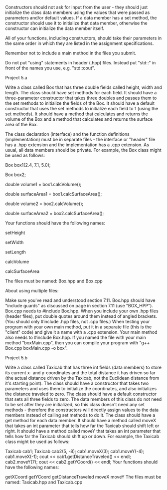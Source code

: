 Constructors should not ask for input from the user - they should just initialize the class data members using the values that were passed as parameters and/or default values.  If a data member has a set method, the constructor should use it to initialize that data member, otherwise the constructor can initialize the data member itself.

All of your functions, including constructors, should take their parameters in the same order in which they are listed in the assignment specifications.

Remember not to include a main method in the files you submit.

Do not put "using" statements in header (.hpp) files.  Instead put "std::" in front of the names you use, e.g. "std::cout".

 

Project 5.a

Write a class called Box that has three double fields called height, width and length.  The class should have set methods for each field.  It should have a three-parameter constructor that takes three doubles and passes them to the set methods to initialize the fields of the Box.  It should have a default constructor that uses the set methods to initialize each field to 1 (using the set methods).  It should have a method that calculates and returns the volume of the Box and a method that calculates and returns the surface area of the Box.

The class declaration (interface) and the function definitions (implementation) must be in separate files - the interface or "header" file has a .hpp extension and the implementation has a .cpp extension.  As usual, all data members should be private.  For example, the Box class might be used as follows:

Box box1(2.4, 7.1, 5.0);

Box box2;

double volume1 = box1.calcVolume();

double surfaceArea1 = box1.calcSurfaceArea();

double volume2 = box2.calcVolume();

double surfaceArea2 = box2.calcSurfaceArea();

Your functions should have the following names:

setHeight

setWidth

setLength

calcVolume

calcSurfaceArea

The files must be named: Box.hpp and Box.cpp

About using multiple files:

Make sure you've read and understood section 7.11.
Box.hpp should have "include guards" as discussed on page in section 7.11 (use "BOX_HPP").
Box.cpp needs to #include Box.hpp.  When you include your own .hpp files (header files), put double quotes around them instead of angled brackets.  (You should only #include .hpp files, not .cpp files.)
When testing your program with your own main method, put it in a separate file (this is the "client" code) and give it a name with a .cpp extension.
Your main method also needs to #include Box.hpp.
If you named the file with your main method "boxMain.cpp", then you can compile your program with "g++ Box.cpp boxMain.cpp -o box".
 

Project 5.b

Write a class called Taxicab that has three int fields (data members) to store its current x- and y-coordinates and the total distance it has driven so far (the actual distance driven by the Taxicab, not the Euclidean distance from it's starting point).  The class should have a constructor that takes two parameters and uses them to initialize the coordinates, and also initializes the distance traveled to zero.  The class should have a default constructor that sets all three fields to zero.  The data members of this class do not need to be set after they are initialized, so this class doesn't need any set methods - therefore the constructors will directly assign values to the data members instead of calling set methods to do it.  The class should have a get method for each data member.  It should have a method called moveX that takes an int parameter that tells how far the Taxicab should shift left or right.  It should have a method called moveY that takes an int parameter that tells how far the Taxicab should shift up or down.  For example, the Taxicab class might be used as follows:

Taxicab cab1;
Taxicab cab2(5, -8);
cab1.moveX(3);
cab1.moveY(-4);
cab1.moveX(-1);
cout << cab1.getDistanceTraveled() << endl;
cab2.moveY(7);
cout << cab2.getYCoord() << endl;
Your functions should have the following names:

getXCoord
getYCoord
getDistanceTraveled
moveX
moveY
The files must be named: Taxicab.hpp and Taxicab.cpp

